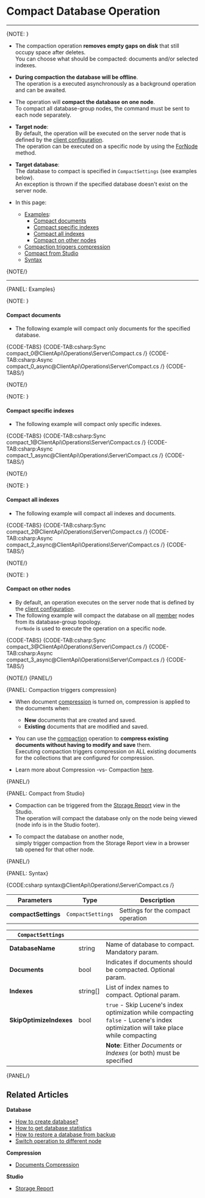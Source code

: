 # Compact Database Operation

 ---

{NOTE: }

* The compaction operation __removes empty gaps on disk__ that still occupy space after deletes.  
  You can choose what should be compacted: documents and/or selected indexes.  

* __During compaction the database will be offline__.  
  The operation is a executed asynchronously as a background operation and can be awaited.  

* The operation will __compact the database on one node__.  
  To compact all database-group nodes, the command must be sent to each node separately.  

* **Target node**:  
  By default, the operation will be executed on the server node that is defined by the [client configuration](../../../client-api/configuration/load-balance/overview#client-logic-for-choosing-a-node).  
  The operation can be executed on a specific node by using the [ForNode](../../../client-api/operations/how-to/switch-operations-to-a-different-node) method.  

* **Target database**:  
  The database to compact is specified in `CompactSettings` (see examples below).  
  An exception is thrown if the specified database doesn't exist on the server node.  

* In this page:  
  * [Examples](..):  
      * [Compact documents](../../../client-api/operations/server-wide/compact-database#examples)  
      * [Compact specific indexes](../../../client-api/operations/server-wide/compact-database#compact-specific-indexes)  
      * [Compact all indexes](../../../client-api/operations/server-wide/compact-database#compact-all-indexes)  
      * [Compact on other nodes](../../../client-api/operations/server-wide/compact-database#compact-on-other-nodes)  
  * [Compaction triggers compression](../../../client-api/operations/server-wide/compact-database#compaction-triggers-compression)  
  * [Compact from Studio](../../../client-api/operations/server-wide/compact-database#compact-from-studio)  
  * [Syntax](../../../client-api/operations/server-wide/compact-database#syntax)  

{NOTE/}

---

{PANEL: Examples}

{NOTE: }

#### Compact documents

* The following example will compact only documents for the specified database.  

{CODE-TABS}
{CODE-TAB:csharp:Sync compact_0@ClientApi\Operations\Server\Compact.cs /}
{CODE-TAB:csharp:Async compact_0_async@ClientApi\Operations\Server\Compact.cs /}
{CODE-TABS/}

{NOTE/}

{NOTE: }

#### Compact specific indexes

* The following example will compact only specific indexes.

{CODE-TABS}
{CODE-TAB:csharp:Sync compact_1@ClientApi\Operations\Server\Compact.cs /}
{CODE-TAB:csharp:Async compact_1_async@ClientApi\Operations\Server\Compact.cs /}
{CODE-TABS/}

{NOTE/}

{NOTE: }

#### Compact all indexes

* The following example will compact all indexes and documents.  

{CODE-TABS}
{CODE-TAB:csharp:Sync compact_2@ClientApi\Operations\Server\Compact.cs /}
{CODE-TAB:csharp:Async compact_2_async@ClientApi\Operations\Server\Compact.cs /}
{CODE-TABS/}

{NOTE/}

{NOTE: }

#### Compact on other nodes

* By default, an operation executes on the server node that is defined by the [client configuration](../../../client-api/configuration/load-balance/overview#client-logic-for-choosing-a-node).  
* The following example will compact the database on all [member](../../../server/clustering/rachis/cluster-topology#nodes-states-and-types) nodes from its database-group topology.  
  `ForNode` is used to execute the operation on a specific node.   

{CODE-TABS}
{CODE-TAB:csharp:Sync compact_3@ClientApi\Operations\Server\Compact.cs /}
{CODE-TAB:csharp:Async compact_3_async@ClientApi\Operations\Server\Compact.cs /}
{CODE-TABS/}
 
{NOTE/}
{PANEL/}

{PANEL: Compaction triggers compression}

* When document [compression](../../../server/storage/documents-compression) is turned on, compression is applied to the documents when:
  * __New__ documents that are created and saved.  
  * __Existing__ documents that are modified and saved.  

* You can use the [compaction](../../../client-api/operations/server-wide/compact-database) operation to __compress existing documents without having to modify and save__ them.  
  Executing compaction triggers compression on ALL existing documents for the collections that are configured for compression.

* Learn more about Compression -vs- Compaction [here](../../../server/storage/documents-compression#compression--vs--compaction).

{PANEL/}

{PANEL: Compact from Studio}

* Compaction can be triggered from the [Storage Report](../../../studio/database/settings/documents-compression#database-storage-report) view in the Studio.  
  The operation will compact the database only on the node being viewed (node info is in the Studio footer).
 
* To compact the database on another node,  
  simply trigger compaction from the Storage Report view in a browser tab opened for that other node.

{PANEL/}

{PANEL: Syntax}

{CODE:csharp syntax@ClientApi\Operations\Server\Compact.cs /}

| Parameters | Type | Description |
| - | - | - |
| **compactSettings** | `CompactSettings`  | Settings for the compact operation |

| `CompactSettings` | | |
| - | - | - |
| **DatabaseName** | string | Name of database to compact. Mandatory param. |
| **Documents** | bool | Indicates if documents should be compacted. Optional param. |
| **Indexes** | string[] | List of index names to compact. Optional param. |
| **SkipOptimizeIndexes** | bool | `true` - Skip Lucene's index optimization while compacting<br>`false` - Lucene's index optimization will take place while compacting |
| | | __Note__: Either _Documents_ or _Indexes_ (or both) must be specified |

{PANEL/}

## Related Articles

**Database**

- [How to create database?](../../../client-api/operations/server-wide/create-database) 
- [How to get database statistics](../../../client-api/operations/maintenance/get-stats)
- [How to restore a database from backup](../../../client-api/operations/server-wide/restore-backup)
- [Switch operation to different node](../../../client-api/operations/how-to/switch-operations-to-a-different-node)

**Compression**

- [Documents Compression](../../../server/storage/documents-compression)

**Studio**

- [Storage Report](../../../studio/database/settings/documents-compression#database-storage-report)
